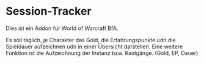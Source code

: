 # Session-Tracker



Dies ist ein Addon für World of Warcraft BfA. 

Es soll täglich, je Charakter das Gold, die Erfahrungspunkte udn die Spieldauer aufzeichnen udn in einer Übersicht darstellen.
Eine weitere Funktion ist die Aufzeichnung der Instanz bzw. Raidgänge. (Gold, EP, Dauer)

